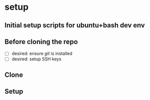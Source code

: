 # setup
Initial setup scripts for ubuntu+bash dev env
---

## Before cloning the repo
- [ ] desired: ensure *git* is installed
- [ ] desired: setup SSH keys 

## Clone

## Setup
